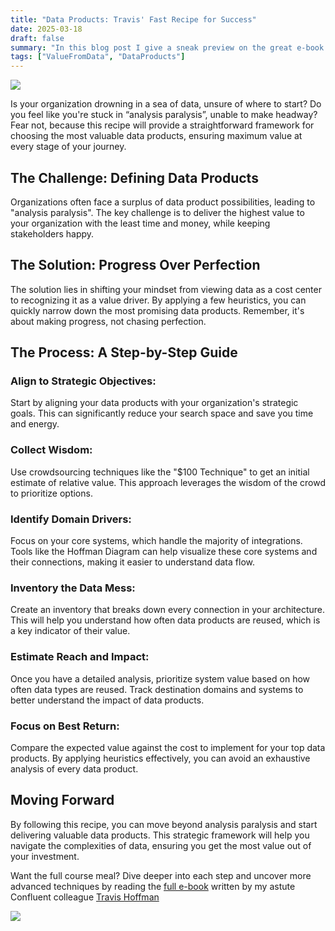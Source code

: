 ```yaml
---
title: "Data Products: Travis' Fast Recipe for Success"
date: 2025-03-18
draft: false
summary: "In this blog post I give a sneak preview on the great e-book of my astute colleague Travis Hoffman"
tags: ["ValueFromData", "DataProducts"]
---
```

[![](/images/blog/Data_Products_Whitepaper.png)](https://www.confluent.io/resources/ebook/practical-guide-to-building-data-products/)

Is your organization drowning in a sea of data, unsure of where to start? Do you feel like you're stuck in “analysis paralysis”, unable to make headway? Fear not, because this recipe will provide a straightforward framework for choosing the most valuable data products, ensuring maximum value at every stage of your journey.

## The Challenge: Defining Data Products
Organizations often face a surplus of data product possibilities, leading to "analysis paralysis". The key challenge is to deliver the highest value to your organization with the least time and money, while keeping stakeholders happy.    

## The Solution: Progress Over Perfection
The solution lies in shifting your mindset from viewing data as a cost center to recognizing it as a value driver. By applying a few heuristics, you can quickly narrow down the most promising data products. Remember, it's about making progress, not chasing perfection.    

## The Process: A Step-by-Step Guide
### Align to Strategic Objectives: 
Start by aligning your data products with your organization's strategic goals. This can significantly reduce your search space and save you time and energy.

### Collect Wisdom: 
Use crowdsourcing techniques like the "$100 Technique" to get an initial estimate of relative value. This approach leverages the wisdom of the crowd to prioritize options.

### Identify Domain Drivers: 
Focus on your core systems, which handle the majority of integrations. Tools like the Hoffman Diagram can help visualize these core systems and their connections, making it easier to understand data flow.

### Inventory the Data Mess: 
Create an inventory that breaks down every connection in your architecture. This will help you understand how often data products are reused, which is a key indicator of their value.

### Estimate Reach and Impact: 
Once you have a detailed analysis, prioritize system value based on how often data types are reused. Track destination domains and systems to better understand the impact of data products.

### Focus on Best Return: 
Compare the expected value against the cost to implement for your top data products. By applying heuristics effectively, you can avoid an exhaustive analysis of every data product.    

## Moving Forward
By following this recipe, you can move beyond analysis paralysis and start delivering valuable data products. This strategic framework will help you navigate the complexities of data, ensuring you get the most value out of your investment.    

Want the full course meal? Dive deeper into each step and uncover more advanced techniques by reading the [full e-book](https://www.confluent.io/resources/ebook/practical-guide-to-building-data-products/) written by my astute Confluent colleague [Travis Hoffman](https://www.linkedin.com/in/travishoffman/) 

[![](/images/blog/Data_Products_Whitepaper_2.png)](https://www.confluent.io/resources/ebook/practical-guide-to-building-data-products/)